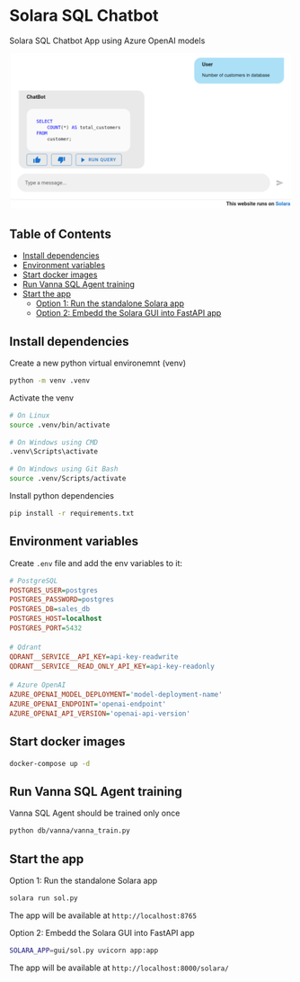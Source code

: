 # Solara SQL Chatbot 

Solara SQL Chatbot App using Azure OpenAI models

<div align="center">
    <img src="docs/imgs/chatbot-gui.png" alt="Chatbot GUI" width="500"/>
</div>

## Table of Contents

- [Install dependencies](#install-dependencies)
- [Environment variables](#environment-variables)
- [Start docker images](#start-docker-images)
- [Run Vanna SQL Agent training](#run-vanna-sql-agent-training)
- [Start the app](#start-the-app)
    - [Option 1: Run the standalone Solara app](#option-1-run-the-standalone-solara-app)
    - [Option 2: Embedd the Solara GUI into FastAPI app](#option-2-embedd-the-solara-app-into-fastapi-app)

## Install dependencies

Create a new python virtual environemnt (venv)

```bash
python -m venv .venv
```


Activate the venv

```bash
# On Linux
source .venv/bin/activate
```

```bash
# On Windows using CMD
.venv\Scripts\activate
```

```bash
# On Windows using Git Bash
source .venv/Scripts/activate
```

Install python dependencies

```bash
pip install -r requirements.txt
```

## Environment variables

Create `.env` file and add the env variables to it:

```ini
# PostgreSQL
POSTGRES_USER=postgres
POSTGRES_PASSWORD=postgres
POSTGRES_DB=sales_db
POSTGRES_HOST=localhost
POSTGRES_PORT=5432

# Qdrant
QDRANT__SERVICE__API_KEY=api-key-readwrite
QDRANT__SERVICE__READ_ONLY_API_KEY=api-key-readonly

# Azure OpenAI
AZURE_OPENAI_MODEL_DEPLOYMENT='model-deployment-name'
AZURE_OPENAI_ENDPOINT='openai-endpoint'
AZURE_OPENAI_API_VERSION='openai-api-version'
```

## Start docker images

```bash
docker-compose up -d
```

## Run Vanna SQL Agent training

Vanna SQL Agent should be trained only once

```bash
python db/vanna/vanna_train.py
```

## Start the app

Option 1: Run the standalone Solara app

```bash
solara run sol.py 
```

The app will be available at `http://localhost:8765`

Option 2: Embedd the Solara GUI into FastAPI app

```bash
SOLARA_APP=gui/sol.py uvicorn app:app
```
The app will be available at `http://localhost:8000/solara/`
